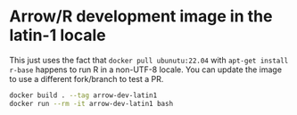 
# Arrow/R development image in the latin-1 locale

This just uses the fact that `docker pull ubunutu:22.04` with `apt-get install r-base` happens to run R in a non-UTF-8 locale. You can update the image to use a different fork/branch to test a PR.

```bash
docker build . --tag arrow-dev-latin1
docker run --rm -it arrow-dev-latin1 bash
```
